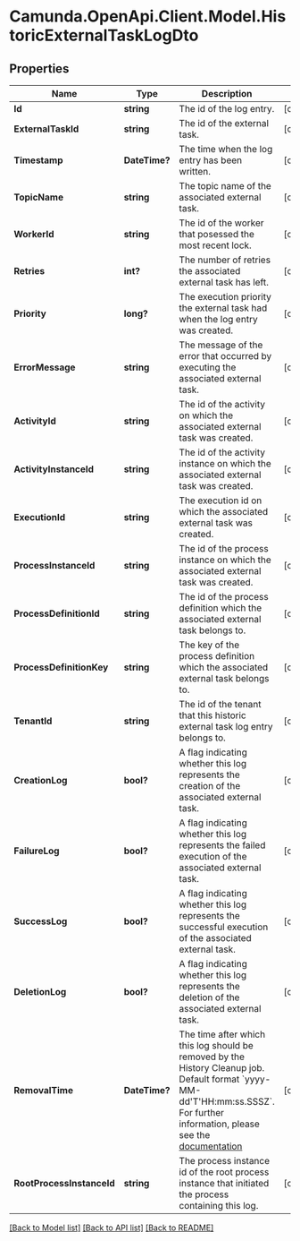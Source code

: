 # Camunda.OpenApi.Client.Model.HistoricExternalTaskLogDto

## Properties

Name | Type | Description | Notes
------------ | ------------- | ------------- | -------------
**Id** | **string** | The id of the log entry. | [optional] 
**ExternalTaskId** | **string** | The id of the external task. | [optional] 
**Timestamp** | **DateTime?** | The time when the log entry has been written. | [optional] 
**TopicName** | **string** | The topic name of the associated external task. | [optional] 
**WorkerId** | **string** | The id of the worker that posessed the most recent lock. | [optional] 
**Retries** | **int?** | The number of retries the associated external task has left. | [optional] 
**Priority** | **long?** | The execution priority the external task had when the log entry was created. | [optional] 
**ErrorMessage** | **string** | The message of the error that occurred by executing the associated external task. | [optional] 
**ActivityId** | **string** | The id of the activity on which the associated external task was created. | [optional] 
**ActivityInstanceId** | **string** | The id of the activity instance on which the associated external task was created. | [optional] 
**ExecutionId** | **string** | The execution id on which the associated external task was created. | [optional] 
**ProcessInstanceId** | **string** | The id of the process instance on which the associated external task was created. | [optional] 
**ProcessDefinitionId** | **string** | The id of the process definition which the associated external task belongs to. | [optional] 
**ProcessDefinitionKey** | **string** | The key of the process definition which the associated external task belongs to. | [optional] 
**TenantId** | **string** | The id of the tenant that this historic external task log entry belongs to. | [optional] 
**CreationLog** | **bool?** | A flag indicating whether this log represents the creation of the associated external task. | [optional] 
**FailureLog** | **bool?** | A flag indicating whether this log represents the failed execution of the associated external task. | [optional] 
**SuccessLog** | **bool?** | A flag indicating whether this log represents the successful execution of the associated external task. | [optional] 
**DeletionLog** | **bool?** | A flag indicating whether this log represents the deletion of the associated external task. | [optional] 
**RemovalTime** | **DateTime?** | The time after which this log should be removed by the History Cleanup job. Default format &#x60;yyyy-MM-dd&#39;T&#39;HH:mm:ss.SSSZ&#x60;.  For further information, please see the [documentation](https://docs.camunda.org/manual/7.21/reference/rest/overview/date-format/) | [optional] 
**RootProcessInstanceId** | **string** | The process instance id of the root process instance that initiated the process containing this log. | [optional] 

[[Back to Model list]](../README.md#documentation-for-models) [[Back to API list]](../README.md#documentation-for-api-endpoints) [[Back to README]](../README.md)

